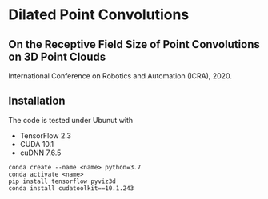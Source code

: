 # Dilated Point Convolutions
## On the Receptive Field Size of Point Convolutions on 3D Point Clouds

International Conference on Robotics and Automation (ICRA), 2020.

## Installation

The code is tested under Ubunut with 
* TensorFlow 2.3
* CUDA 10.1
* cuDNN 7.6.5


```
conda create --name <name> python=3.7
conda activate <name>
pip install tensorflow pyviz3d
conda install cudatoolkit==10.1.243
```
